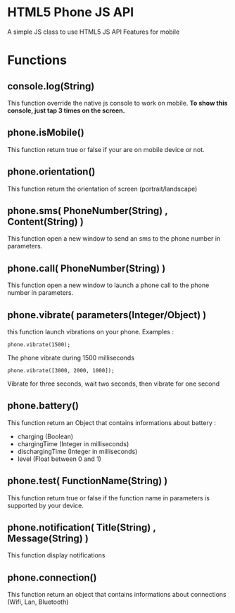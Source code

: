 HTML5 Phone JS API
=============

A simple JS class to use HTML5 JS API Features for mobile

Functions
=========

console.log(String)
------------------
This function override the native js console to work on mobile.
**To show this console, just tap 3 times on the screen.**

phone.isMobile()
---------------
This function return true or false if your are on mobile device or not.

phone.orientation()
-------------------
This function return the orientation of screen (portrait/landscape)

phone.sms( PhoneNumber(String) , Content(String) ) 
--------------------------------------------------
This function open a new window to send an sms to the phone number in parameters.

phone.call( PhoneNumber(String) ) 
---------------------------------
This function open a new window to launch a phone call to the phone number in parameters.

phone.vibrate( parameters(Integer/Object) )
-------------------------------------------
this function launch vibrations on your phone.
Examples :

    phone.vibrate(1500);
The phone vibrate during 1500 milliseconds

    phone.vibrate([3000, 2000, 1000]);
Vibrate for three seconds, wait two seconds, then vibrate for one second

phone.battery()
---------------
This function return an Object that contains informations about battery :
 - charging (Boolean)
 - chargingTime (Integer in milliseconds)
 - dischargingTime (Integer in milliseconds)
 - level (Float between 0 and 1)

phone.test( FunctionName(String) )
----------------------------------
This function return true or false if the function name in parameters is supported by your device.

phone.notification( Title(String) , Message(String) )
-----------------------------------------------------
This function display notifications

phone.connection()
------------------
This function return an object that contains informations about connections (Wifi, Lan, Bluetooth)

